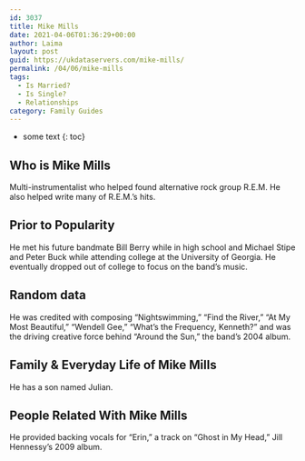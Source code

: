 ```yaml
---
id: 3037
title: Mike Mills
date: 2021-04-06T01:36:29+00:00
author: Laima
layout: post
guid: https://ukdataservers.com/mike-mills/
permalink: /04/06/mike-mills
tags:
  - Is Married?
  - Is Single?
  - Relationships
category: Family Guides
---
```


* some text
{: toc}


## Who is Mike Mills
                  
                  
                  
Multi-instrumentalist who helped found alternative rock group R.E.M. He also helped write many of R.E.M.&#8217;s hits.
                  
              
            
              
            
                
                
                
## Prior to Popularity
                  
                  
                  
He met his future bandmate Bill Berry while in high school and Michael Stipe and Peter Buck while attending college at the University of Georgia. He eventually dropped out of college to focus on the band&#8217;s music.
                  
              
            
              
            
                
                
                
## Random data
                  
                  
                  
He was credited with composing &#8220;Nightswimming,&#8221; &#8220;Find the River,&#8221; &#8220;At My Most Beautiful,&#8221; &#8220;Wendell Gee,&#8221; &#8220;What&#8217;s the Frequency, Kenneth?&#8221; and was the driving creative force behind &#8220;Around the Sun,&#8221; the band&#8217;s 2004 album.
                  
              
            
              
            
                
                
                
## Family & Everyday Life of Mike Mills
                  
                  
                  
He has a son named Julian.
                  
              
            
              
            
                
                
                
## People Related With Mike Mills
                  
                  
                  
He provided backing vocals for &#8220;Erin,&#8221; a track on &#8220;Ghost in My Head,&#8221; Jill Hennessy&#8217;s 2009 album.
                  
              
            
              
            
                
              
            
              
              
            
            
              
            
          
          
          